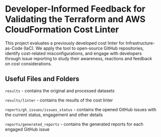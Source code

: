 # Developer-Informed Feedback for Validating the Terraform and AWS CloudFormation Cost Linter

This project evaluates a previously developed cost linter for Infrastructure-as-Code (IaC). We apply the tool to open-source GitHub repositories, identify cost-related misconfigurations, and engage with developers through issue reporting to study their awareness, reactions and feedback on cost considerations.

## Useful Files and Folders
``results`` - contains the original and processed datasets

``results/linter``  - contains the results of the cost linter

``reports/gh_issues/issues_status`` - contains the opened GitHub issues with the current status, engagement and other details

``reports/generated_reports`` - contains the generated reports for each engaged GitHub issue